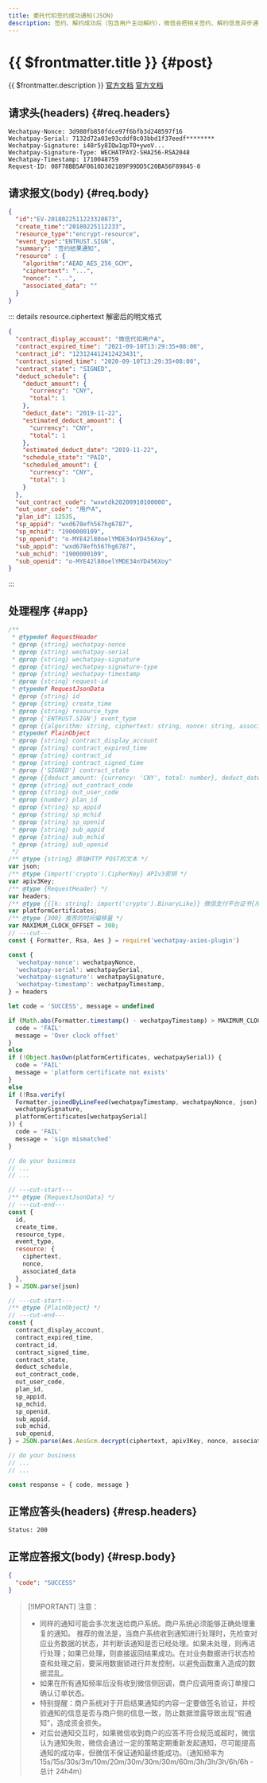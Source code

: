```yaml
---
title: 委托代扣签约成功通知(JSON)
description: 签约、解约成功后（包含用户主动解约），微信会把相关签约、解约信息异步通知给商户。
---
```


# {{ $frontmatter.title }} {#post}

{{ $frontmatter.description }} [官方文档](https://pay.weixin.qq.com/docs/merchant/apis/entrusted-payment/contract-alter-notify.html) [官方文档](https://pay.weixin.qq.com/docs/partner/apis/entrusted-payment/contract-alter-notify.html)

## 请求头(headers) {#req.headers}

```ansi
Wechatpay-Nonce: 3d980fb850fdce97f6bfb3d248597f16
Wechatpay-Serial: 7132d72a03e93cddf8c03bbd1f37eedf********
Wechatpay-Signature: i48r5y8IQw1qpTO+ywoV...
Wechatpay-Signature-Type: WECHATPAY2-SHA256-RSA2048
Wechatpay-Timestamp: 1710048759
Request-ID: 08F78BB5AF0610D302189F99DD5C20BA56F89845-0
```

## 请求报文(body) {#req.body}

```json
{
  "id":"EV-2018022511223320873",
  "create_time":"20180225112233",
  "resource_type":"encrypt-resource",
  "event_type":"ENTRUST.SIGN",
  "summary": "签约结果通知",
  "resource" : {
    "algorithm":"AEAD_AES_256_GCM",
    "ciphertext": "...",
    "nonce": "...",
    "associated_data": ""
  }
}
```

::: details resource.ciphertext 解密后的明文格式

```json
{
  "contract_display_account": "微信代扣用户A",
  "contract_expired_time": "2021-09-10T13:29:35+08:00",
  "contract_id": "123124412412423431",
  "contract_signed_time": "2020-09-10T13:29:35+08:00",
  "contract_state": "SIGNED",
  "deduct_schedule": {
    "deduct_amount": {
      "currency": "CNY",
      "total": 1
    },
    "deduct_date": "2019-11-22",
    "estimated_deduct_amount": {
      "currency": "CNY",
      "total": 1
    },
    "estimated_deduct_date": "2019-11-22",
    "schedule_state": "PAID",
    "scheduled_amount": {
      "currency": "CNY",
      "total": 1
    }
  },
  "out_contract_code": "wxwtdk20200910100000",
  "out_user_code": "用户A",
  "plan_id": 12535,
  "sp_appid": "wxd678efh567hg6787",
  "sp_mchid": "1900000109",
  "sp_openid": "o-MYE42l80oelYMDE34nYD456Xoy",
  "sub_appid": "wxd678efh567hg6787",
  "sub_mchid": "1900000109",
  "sub_openid": "o-MYE42l80oelYMDE34nYD456Xoy"
}
```
:::

## 处理程序 {#app}

```js twoslash
/**
 * @typedef RequestHeader
 * @prop {string} wechatpay-nonce
 * @prop {string} wechatpay-serial
 * @prop {string} wechatpay-signature
 * @prop {string} wechatpay-signature-type
 * @prop {string} wechatpay-timestamp
 * @prop {string} request-id
 * @typedef RequestJsonData
 * @prop {string} id
 * @prop {string} create_time
 * @prop {string} resource_type
 * @prop {'ENTRUST.SIGN'} event_type
 * @prop {{algorithm: string, ciphertext: string, nonce: string, associated_data: string}} resource
 * @typedef PlainObject
 * @prop {string} contract_display_account
 * @prop {string} contract_expired_time
 * @prop {string} contract_id
 * @prop {string} contract_signed_time
 * @prop {'SIGNED'} contract_state
 * @prop {{deduct_amount: {currency: 'CNY', total: number}, deduct_date: string, estimated_deduct_amount: {currency: 'CNY', total: number}, estimated_deduct_date: string, schedule_state: string, scheduled_amount: {currency: 'CNY', total: number}}} deduct_schedule
 * @prop {string} out_contract_code
 * @prop {string} out_user_code
 * @prop {number} plan_id
 * @prop {string} sp_appid
 * @prop {string} sp_mchid
 * @prop {string} sp_openid
 * @prop {string} sub_appid
 * @prop {string} sub_mchid
 * @prop {string} sub_openid
 */
/** @type {string} 原始HTTP POST的文本 */
var json;
/** @type {import('crypto').CipherKey} APIv3密钥 */
var apiv3Key;
/** @type {RequestHeader} */
var headers;
/** @type {{[k: string]: import('crypto').BinaryLike}} 微信支付平台证书{序列号:实例}键值对 */
var platformCertificates;
/** @type {300} 推荐的时间偏移量 */
var MAXIMUM_CLOCK_OFFSET = 300;
// ---cut---
const { Formatter, Rsa, Aes } = require('wechatpay-axios-plugin')

const {
  'wechatpay-nonce': wechatpayNonce,
  'wechatpay-serial': wechatpaySerial,
  'wechatpay-signature': wechatpaySignature,
  'wechatpay-timestamp': wechatpayTimestamp,
} = headers

let code = 'SUCCESS', message = undefined

if (Math.abs(Formatter.timestamp() - wechatpayTimestamp) > MAXIMUM_CLOCK_OFFSET) {
  code = 'FAIL'
  message = 'Over clock offset'
}
else
if (!Object.hasOwn(platformCertificates, wechatpaySerial)) {
  code = 'FAIL'
  message = 'platform certificate not exists'
}
else
if (!Rsa.verify(
  Formatter.joinedByLineFeed(wechatpayTimestamp, wechatpayNonce, json),
  wechatpaySignature,
  platformCertificates[wechatpaySerial]
)) {
  code = 'FAIL'
  message = 'sign mismatched'
}

// do your business
// ...
// ...

// ---cut-start---
/** @type {RequestJsonData} */
// ---cut-end---
const {
  id,
  create_time,
  resource_type,
  event_type,
  resource: {
    ciphertext,
    nonce,
    associated_data
  },
} = JSON.parse(json)

// ---cut-start---
/** @type {PlainObject} */
// ---cut-end---
const {
  contract_display_account,
  contract_expired_time,
  contract_id,
  contract_signed_time,
  contract_state,
  deduct_schedule,
  out_contract_code,
  out_user_code,
  plan_id,
  sp_appid,
  sp_mchid,
  sp_openid,
  sub_appid,
  sub_mchid,
  sub_openid,
} = JSON.parse(Aes.AesGcm.decrypt(ciphertext, apiv3Key, nonce, associated_data))

// do your business
// ...
// ...

const response = { code, message }
```

## 正常应答头(headers) {#resp.headers}

```ansi
Status: 200
```

## 正常应答报文(body) {#resp.body}

```json
{
  "code": "SUCCESS"
}
```

> [!IMPORTANT] 注意：
> - 同样的通知可能会多次发送给商户系统。商户系统必须能够正确处理重复的通知。 推荐的做法是，当商户系统收到通知进行处理时，先检查对应业务数据的状态，并判断该通知是否已经处理。如果未处理，则再进行处理；如果已处理，则直接返回结果成功。在对业务数据进行状态检查和处理之前，要采用数据锁进行并发控制，以避免函数重入造成的数据混乱。
> - 如果在所有通知频率后没有收到微信侧回调，商户应调用查询订单接口确认订单状态。
> - 特别提醒：商户系统对于开启结果通知的内容一定要做签名验证，并校验通知的信息是否与商户侧的信息一致，防止数据泄露导致出现“假通知”，造成资金损失。
> - 对后台通知交互时，如果微信收到商户的应答不符合规范或超时，微信认为通知失败，微信会通过一定的策略定期重新发起通知，尽可能提高通知的成功率，但微信不保证通知最终能成功。（通知频率为15s/15s/30s/3m/10m/20m/30m/30m/30m/60m/3h/3h/3h/6h/6h - 总计 24h4m）
